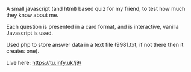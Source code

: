 A small javascript (and html) based quiz for my friend, to test how much they know about me.

Each question is presented in a card format, and is interactive, vanilla Javascript is used. 

Used php to store answer data in a text file (9981.txt, if not there then it creates one).

Live here: https://tu.infy.uk/j9/

